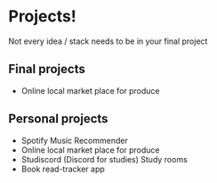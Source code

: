 # Projects!

Not every idea / stack needs to be in your final project

## Final projects

- Online local market place for produce

## Personal projects

- Spotify Music Recommender
- Online local market place for produce
- Studiscord (Discord for studies) Study rooms
- Book read-tracker app